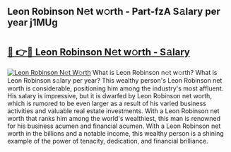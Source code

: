 ## Leon Robinson N𝚎t w𝚘rth - Part-fzA S𝚊lary per year j1MUg

# <h2><a href="http://gc0cfmc.nevu.top/?p=Leon+Robinson">🔗 👉🔴 Leon Robinson N𝚎t w𝚘rth - S𝚊lary</a></h2>

[![Leon Robinson N𝚎t W𝚘rth](https://i.imgur.com/Oavwk0R.jpeg)](http://gc0cfmc.nevu.top/?p=Leon+Robinson)
What is Leon Robinson n𝚎t w𝚘rth? What is Leon Robinson s𝚊lary per year?
This wealthy person's Leon Robinson net worth is considerable, positioning him among the industry's most affluent. His salary is impressive, but it is dwarfed by Leon Robinson net worth, which is rumored to be even larger as a result of his varied business activities and valuable real estate investments. With a Leon Robinson net worth that ranks him among the world's wealthiest, this man is renowned for his business acumen and financial acumen. With a Leon Robinson net worth in the billions and a notable income, this wealthy person is a shining example of the power of tenacity, dedication, and financial brilliance.
